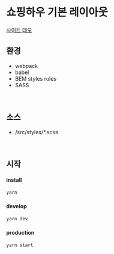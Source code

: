 # 쇼핑하우 기본 레이아웃

[사이트 데모](https://fe-w23-shoppinghow.herokuapp.com/)


## 환경

- webpack
- babel
- BEM styles rules
- SASS

<br>

## 소스

- /src/styles/\*.scss

<br>

## 시작

#### install

```bash
yarn
```

#### develop

```bash
yarn dev
```

#### production

```bash
yarn start
```
